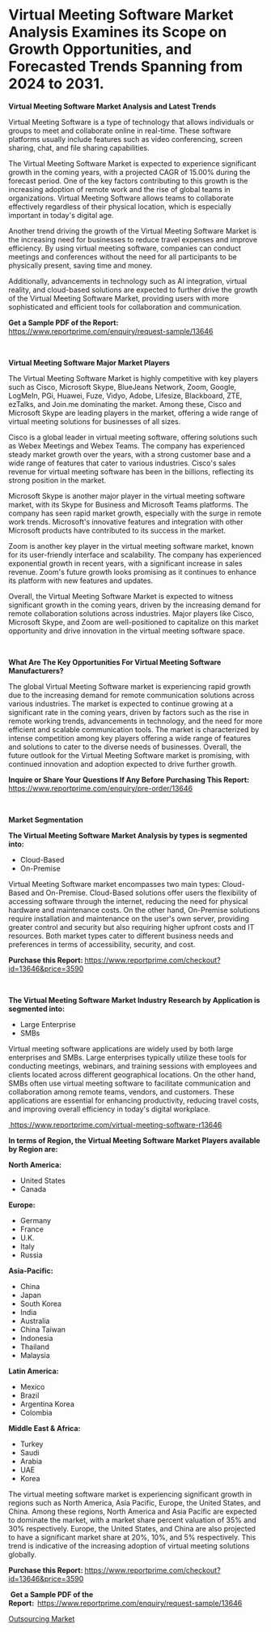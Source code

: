 <p><h1>Virtual Meeting Software Market Analysis Examines its Scope on Growth Opportunities, and Forecasted Trends Spanning from 2024 to 2031.</h1></p><p><strong>Virtual Meeting Software Market Analysis and Latest Trends</strong></p>
<p><p>Virtual Meeting Software is a type of technology that allows individuals or groups to meet and collaborate online in real-time. These software platforms usually include features such as video conferencing, screen sharing, chat, and file sharing capabilities.</p><p>The Virtual Meeting Software Market is expected to experience significant growth in the coming years, with a projected CAGR of 15.00% during the forecast period. One of the key factors contributing to this growth is the increasing adoption of remote work and the rise of global teams in organizations. Virtual Meeting Software allows teams to collaborate effectively regardless of their physical location, which is especially important in today's digital age.</p><p>Another trend driving the growth of the Virtual Meeting Software Market is the increasing need for businesses to reduce travel expenses and improve efficiency. By using virtual meeting software, companies can conduct meetings and conferences without the need for all participants to be physically present, saving time and money.</p><p>Additionally, advancements in technology such as AI integration, virtual reality, and cloud-based solutions are expected to further drive the growth of the Virtual Meeting Software Market, providing users with more sophisticated and efficient tools for collaboration and communication.</p></p>
<p><strong>Get a Sample PDF of the Report:&nbsp;</strong> <a href="https://www.reportprime.com/enquiry/request-sample/13646">https://www.reportprime.com/enquiry/request-sample/13646</a></p>
<p>&nbsp;</p>
<p><strong>Virtual Meeting Software Major Market Players</strong></p>
<p><p>The Virtual Meeting Software Market is highly competitive with key players such as Cisco, Microsoft Skype, BlueJeans Network, Zoom, Google, LogMeIn, PGi, Huawei, Fuze, Vidyo, Adobe, Lifesize, Blackboard, ZTE, ezTalks, and Join.me dominating the market. Among these, Cisco and Microsoft Skype are leading players in the market, offering a wide range of virtual meeting solutions for businesses of all sizes.</p><p>Cisco is a global leader in virtual meeting software, offering solutions such as Webex Meetings and Webex Teams. The company has experienced steady market growth over the years, with a strong customer base and a wide range of features that cater to various industries. Cisco's sales revenue for virtual meeting software has been in the billions, reflecting its strong position in the market.</p><p>Microsoft Skype is another major player in the virtual meeting software market, with its Skype for Business and Microsoft Teams platforms. The company has seen rapid market growth, especially with the surge in remote work trends. Microsoft's innovative features and integration with other Microsoft products have contributed to its success in the market.</p><p>Zoom is another key player in the virtual meeting software market, known for its user-friendly interface and scalability. The company has experienced exponential growth in recent years, with a significant increase in sales revenue. Zoom's future growth looks promising as it continues to enhance its platform with new features and updates.</p><p>Overall, the Virtual Meeting Software Market is expected to witness significant growth in the coming years, driven by the increasing demand for remote collaboration solutions across industries. Major players like Cisco, Microsoft Skype, and Zoom are well-positioned to capitalize on this market opportunity and drive innovation in the virtual meeting software space.</p></p>
<p>&nbsp;</p>
<p><strong>What Are The Key Opportunities For Virtual Meeting Software Manufacturers?</strong></p>
<p><p>The global Virtual Meeting Software market is experiencing rapid growth due to the increasing demand for remote communication solutions across various industries. The market is expected to continue growing at a significant rate in the coming years, driven by factors such as the rise in remote working trends, advancements in technology, and the need for more efficient and scalable communication tools. The market is characterized by intense competition among key players offering a wide range of features and solutions to cater to the diverse needs of businesses. Overall, the future outlook for the Virtual Meeting Software market is promising, with continued innovation and adoption expected to drive further growth.</p></p>
<p><strong>Inquire or Share Your Questions If Any Before Purchasing This Report:</strong> <a href="https://www.reportprime.com/enquiry/pre-order/13646">https://www.reportprime.com/enquiry/pre-order/13646</a></p>
<p>&nbsp;</p>
<p><strong>Market Segmentation</strong></p>
<p><strong>The Virtual Meeting Software Market Analysis by types is segmented into:</strong></p>
<p><ul><li>Cloud-Based</li><li>On-Premise</li></ul></p>
<p><p>Virtual Meeting Software market encompasses two main types: Cloud-Based and On-Premise. Cloud-Based solutions offer users the flexibility of accessing software through the internet, reducing the need for physical hardware and maintenance costs. On the other hand, On-Premise solutions require installation and maintenance on the user's own server, providing greater control and security but also requiring higher upfront costs and IT resources. Both market types cater to different business needs and preferences in terms of accessibility, security, and cost.</p></p>
<p><strong>Purchase this Report:&nbsp;</strong><a href="https://www.reportprime.com/checkout?id=13646&price=3590">https://www.reportprime.com/checkout?id=13646&price=3590</a></p>
<p>&nbsp;</p>
<p><strong>The Virtual Meeting Software Market Industry Research by Application is segmented into:</strong></p>
<p><ul><li>Large Enterprise</li><li>SMBs</li></ul></p>
<p><p>Virtual meeting software applications are widely used by both large enterprises and SMBs. Large enterprises typically utilize these tools for conducting meetings, webinars, and training sessions with employees and clients located across different geographical locations. On the other hand, SMBs often use virtual meeting software to facilitate communication and collaboration among remote teams, vendors, and customers. These applications are essential for enhancing productivity, reducing travel costs, and improving overall efficiency in today's digital workplace.</p></p>
<p><a href="https://www.reportprime.com/virtual-meeting-software-r13646">&nbsp;https://www.reportprime.com/virtual-meeting-software-r13646</a></p>
<p><strong>In terms of Region, the Virtual Meeting Software Market Players available by Region are:</strong></p>
<p>
    <p> <strong> North America: </strong>
        <ul>
            <li>United States</li>
            <li>Canada</li>
        </ul>
        </p> 
    <p> <strong> Europe: </strong>
        <ul>
            <li>Germany</li>
            <li>France</li>
            <li>U.K.</li>
            <li>Italy</li>
            <li>Russia</li>
        </ul>
        </p> 
    <p> <strong> Asia-Pacific: </strong>
        <ul>
            <li>China</li>
            <li>Japan</li>
            <li>South Korea</li>
            <li>India</li>
            <li>Australia</li>
            <li>China Taiwan</li>
            <li>Indonesia</li>
            <li>Thailand</li>
            <li>Malaysia</li>
        </ul>
        </p> 
    <p> <strong> Latin America: </strong>
        <ul>
            <li>Mexico</li>
            <li>Brazil</li>
            <li>Argentina Korea</li>
            <li>Colombia</li>
        </ul>
        </p> 
    <p> <strong> Middle East & Africa: </strong>
        <ul>
            <li>Turkey</li>
            <li>Saudi</li>
            <li>Arabia</li>
            <li>UAE</li>
            <li>Korea</li>
        </ul>
    </p>
    </p>
<p><p>The virtual meeting software market is experiencing significant growth in regions such as North America, Asia Pacific, Europe, the United States, and China. Among these regions, North America and Asia Pacific are expected to dominate the market, with a market share percent valuation of 35% and 30% respectively. Europe, the United States, and China are also projected to have a significant market share at 20%, 10%, and 5% respectively. This trend is indicative of the increasing adoption of virtual meeting solutions globally.</p></p>
<p><strong>Purchase this Report: </strong><a href="https://www.reportprime.com/checkout?id=13646&price=3590">https://www.reportprime.com/checkout?id=13646&price=3590</a></p>
<p>&nbsp;<strong>Get a Sample PDF of the Report:&nbsp;&nbsp;</strong><a href="https://www.reportprime.com/enquiry/request-sample/13646">https://www.reportprime.com/enquiry/request-sample/13646</a></p>
<p><strong></strong></p>
<p><p><a href="https://github.com/RichRobinson5/Market-Research-Report-List-5/blob/main/outsourcing-market.md">Outsourcing Market</a></p></p>